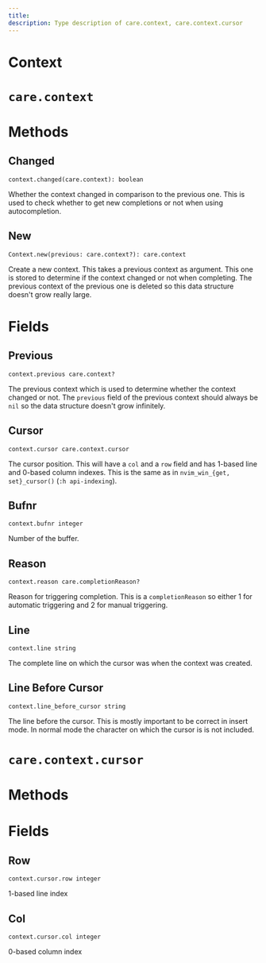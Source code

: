 ```yaml
---
title: 
description: Type description of care.context, care.context.cursor
---
```

# Context

# `care.context`

# Methods

## Changed
`context.changed(care.context): boolean`

Whether the context changed in comparison to the previous one. This is used to check whether to get new completions or not when using autocompletion.

## New
`Context.new(previous: care.context?): care.context`

Create a new context. This takes a previous context as argument. This one is stored to determine if the context changed or not when completing. The previous context of the previous one is deleted so this data structure doesn't grow really large.
# Fields

## Previous
`context.previous care.context?`

The previous context which is used to determine whether the context changed or not. The `previous` field of the previous context should always be `nil` so the data structure doesn't grow infinitely.

## Cursor
`context.cursor care.context.cursor`

The cursor position. This will have a `col` and a `row` field and has 1-based line and 0-based column indexes. This is the same as in `nvim_win_{get, set}_cursor()` (`:h api-indexing`).

## Bufnr
`context.bufnr integer`

Number of the buffer.

## Reason
`context.reason care.completionReason?`

Reason for triggering completion. This is a `completionReason` so either 1 for automatic triggering and 2 for manual triggering.

## Line
`context.line string`

The complete line on which the cursor was when the context was created.

## Line Before Cursor
`context.line_before_cursor string`

The line before the cursor. This is mostly important to be correct in insert mode. In normal mode the character on which the cursor is is not included.
# `care.context.cursor`

# Methods
# Fields

## Row
`context.cursor.row integer`

1-based line index

## Col
`context.cursor.col integer`

0-based column index